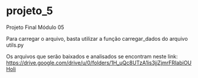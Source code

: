 # projeto_5
Projeto Final Módulo 05

Para carregar o arquivo, basta utilizar a função carregar_dados do arquivo utils.py

Os arquivos que serão baixados e analisados se encontram neste link: https://drive.google.com/drive/u/0/folders/1H_uQc8UTzA1is3jjZjmrFRIabiOUHoIi
